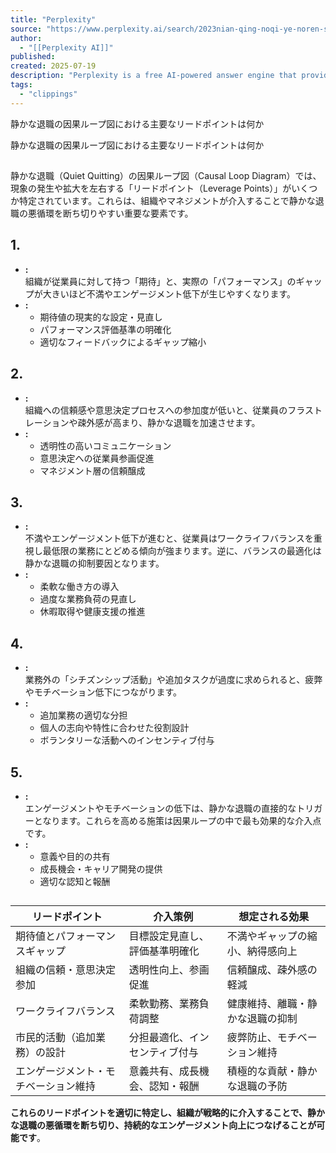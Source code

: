 ```yaml
---
title: "Perplexity"
source: "https://www.perplexity.ai/search/2023nian-qing-noqi-ye-noren-sh-96DG3tTKSXqPjXdb4DR2ZA"
author:
  - "[[Perplexity AI]]"
published:
created: 2025-07-19
description: "Perplexity is a free AI-powered answer engine that provides accurate, trusted, and real-time answers to any question."
tags:
  - "clippings"
---
```

静かな退職の因果ループ図における主要なリードポイントは何か

静かな退職の因果ループ図における主要なリードポイントは何か

## 

静かな退職（Quiet Quitting）の因果ループ図（Causal Loop Diagram）では、現象の発生や拡大を左右する「リードポイント（Leverage Points）」がいくつか特定されています。これらは、組織やマネジメントが介入することで静かな退職の悪循環を断ち切りやすい重要な要素です。

## 

## 1\. 

- **:**  
	組織が従業員に対して持つ「期待」と、実際の「パフォーマンス」のギャップが大きいほど不満やエンゲージメント低下が生じやすくなります。
- **:**
	- 期待値の現実的な設定・見直し
	- パフォーマンス評価基準の明確化
	- 適切なフィードバックによるギャップ縮小

## 2\. 

- **:**  
	組織への信頼感や意思決定プロセスへの参加度が低いと、従業員のフラストレーションや疎外感が高まり、静かな退職を加速させます。
- **:**
	- 透明性の高いコミュニケーション
	- 意思決定への従業員参画促進
	- マネジメント層の信頼醸成

## 3\. 

- **:**  
	不満やエンゲージメント低下が進むと、従業員はワークライフバランスを重視し最低限の業務にとどめる傾向が強まります。逆に、バランスの最適化は静かな退職の抑制要因となります。
- **:**
	- 柔軟な働き方の導入
	- 過度な業務負荷の見直し
	- 休暇取得や健康支援の推進

## 4\. 

- **:**  
	業務外の「シチズンシップ活動」や追加タスクが過度に求められると、疲弊やモチベーション低下につながります。
- **:**
	- 追加業務の適切な分担
	- 個人の志向や特性に合わせた役割設計
	- ボランタリーな活動へのインセンティブ付与

## 5\. 

- **:**  
	エンゲージメントやモチベーションの低下は、静かな退職の直接的なトリガーとなります。これらを高める施策は因果ループの中で最も効果的な介入点です。
- **:**
	- 意義や目的の共有
	- 成長機会・キャリア開発の提供
	- 適切な認知と報酬

## 

| リードポイント | 介入策例 | 想定される効果 |
| --- | --- | --- |
| 期待値とパフォーマンスギャップ | 目標設定見直し、評価基準明確化 | 不満やギャップの縮小、納得感向上 |
| 組織の信頼・意思決定参加 | 透明性向上、参画促進 | 信頼醸成、疎外感の軽減 |
| ワークライフバランス | 柔軟勤務、業務負荷調整 | 健康維持、離職・静かな退職の抑制 |
| 市民的活動（追加業務）の設計 | 分担最適化、インセンティブ付与 | 疲弊防止、モチベーション維持 |
| エンゲージメント・モチベーション維持 | 意義共有、成長機会、認知・報酬 | 積極的な貢献・静かな退職の予防 |

**これらのリードポイントを適切に特定し、組織が戦略的に介入することで、静かな退職の悪循環を断ち切り、持続的なエンゲージメント向上につなげることが可能です**。